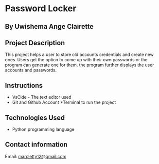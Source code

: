 #  Password Locker

## By Uwishema Ange Clairette

## Project Description

This project helps a user to store old accounts credentials and create new ones. Users get the option to come up with their own passwords or the program can generate one for them. the program further displays the user accounts and passwords.

## Instructions

* VsCide - The text editor used
* Git and Github Account
*Terminal to run the project

## Technologies Used

* Python programming language

## Contact information
Email: marcletty12@gmail.com

